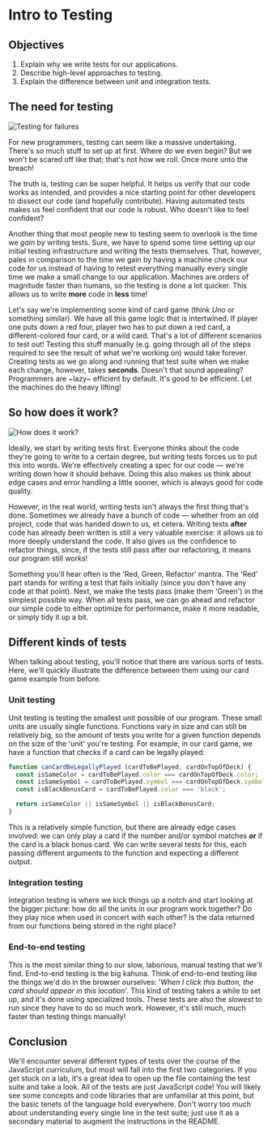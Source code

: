 # Intro to Testing

## Objectives
1. Explain why we write tests for our applications.
2. Describe high-level approaches to testing.
3. Explain the difference between unit and integration tests.

## The need for testing
![Testing for failures](https://media.giphy.com/media/7MZ0v9KynmiSA/giphy.gif)

For new programmers, testing can seem like a massive undertaking. There's so much stuff to set up at first. Where do we even begin? But we won't be scared off like that; that's not how we roll. Once more unto the breach!

The truth is, testing can be super helpful. It helps us verify that our code works as intended, and provides a nice starting point for other developers to dissect our code (and hopefully contribute). Having automated tests makes us feel confident that our code is robust. Who doesn't like to feel confident?

Another thing that most people new to testing seem to overlook is the time we _gain_ by writing tests. Sure, we have to spend some time setting up our initial testing infrastructure and writing the tests themselves. That, however, pales in comparison to the time we gain by having a machine check our code for us instead of having to retest everything manually every single time we make a small change to our application. Machines are orders of magnitude faster than humans, so the testing is done a lot quicker. This allows us to write **more** code in **less** time!

Let's say we're implementing some kind of card game (think _Uno_ or something similar). We have all this game logic that is intertwined. If player one puts down a red four, player two has to put down a red card, a different-colored four card, or a wild card. That's a lot of different scenarios to test out! Testing this stuff manually (e.g. going through all of the steps required to see the result of what we're working on) would take forever. Creating tests as we go along and running that test suite when we make each change, however, takes **seconds**. Doesn't that sound appealing? Programmers are ~lazy~ efficient by default. It's good to be efficient. Let the machines do the heavy lifting!

## So how does it work?
![How does it work?](https://media.giphy.com/media/xTk9ZMcahswelC60ko/giphy.gif)

Ideally, we start by writing tests first. Everyone thinks about the code they're going to write to a certain degree, but writing tests forces us to put this into words. We're effectively creating a spec for our code — we're writing down how it should behave. Doing this also makes us think about edge cases and error handling a little sooner, which is always good for code quality.

However, in the real world, writing tests isn't always the first thing that's done. Sometimes we already have a bunch of code — whether from an old project, code that was handed down to us, et cetera. Writing tests **after** code has already been written is still a very valuable exercise: it allows us to more deeply understand the code. It also gives us the confidence to refactor things, since, if the tests still pass after our refactoring, it means our program still works!

Something you'll hear often is the 'Red, Green, Refactor' mantra. The 'Red' part stands for writing a test that fails initially (since you don't have any code at that point). Next, we make the tests pass (make them 'Green') in the simplest possible way. When all tests pass, we can go ahead and refactor our simple code to either optimize for performance, make it more readable, or simply tidy it up a bit.

## Different kinds of tests
When talking about testing, you'll notice that there are various sorts of tests. Here, we'll quickly illustrate the difference between them using our card game example from before.

### Unit testing
Unit testing is testing the smallest unit possible of our program. These small units are usually single functions. Functions vary in size and can still be relatively big, so the amount of tests you write for a given function depends on the size of the 'unit' you're testing. For example, in our card game, we
have a function that checks if a card can be legally played:
```js
function canCardBeLegallyPlayed (cardToBePlayed, cardOnTopOfDeck) {
  const isSameColor = cardToBePlayed.color === cardOnTopOfDeck.color;
  const isSameSymbol = cardToBePlayed.symbol === cardOnTopOfDeck.symbol;
  const isBlackBonusCard = cardToBePlayed.color === 'black';

  return isSameColor || isSameSymbol || isBlackBonusCard;
}
```

This is a relatively simple function, but there are already edge cases involved: we can only play a card if the number and/or symbol matches **or** if the card is a black bonus card. We can write several tests for this, each passing different arguments to the function and expecting a different output.

### Integration testing
Integration testing is where we kick things up a notch and start looking at the bigger picture: how do all the units in our program work together? Do they play nice when used in concert with each other? Is the data returned from our functions being stored in the right place?

### End-to-end testing
This is the most similar thing to our slow, laborious, manual testing that we'll find. End-to-end testing is the big kahuna. Think of end-to-end testing like the things we'd do in the browser ourselves: '_When I click this button, the card should appear in this location_'. This kind of testing takes a while to set up, and it's done using specialized tools. These tests are also the _slowest_ to run since they have to do so much work. However, it's still much, much faster than testing things manually!

## Conclusion
We'll encounter several different types of tests over the course of the JavaScript curriculum, but most will fall into the first two categories. If you get stuck on a lab, it's a great idea to open up the file containing the test suite and take a look. All of the tests are just JavaScript code! You will likely see some concepts and code libraries that are unfamiliar at this point, but the basic tenets of the language hold everywhere. Don't worry too much about understanding every single line in the test suite; just use it as a secondary material to augment the instructions in the README.

